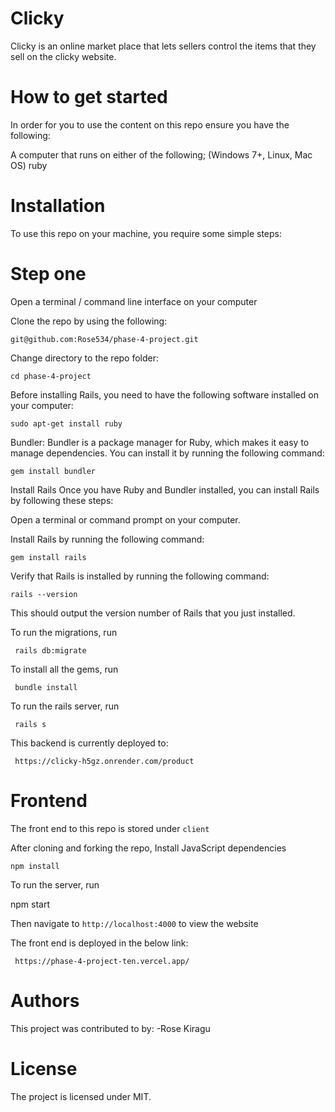 # Clicky
Clicky is an online market place that lets sellers control the items that they sell on the clicky website.

# How to get started

In order for you to use the content on this repo ensure you have the following:

A computer that runs on either of the following; (Windows 7+, Linux, Mac OS) ruby  

# Installation

To use this repo on your machine, you require some simple steps:

# Step one

Open a terminal / command line interface on your computer

Clone the repo by using the following:

    git@github.com:Rose534/phase-4-project.git

Change directory to the repo folder:

    cd phase-4-project

Before installing Rails, you need to have the following software installed on your computer:

    sudo apt-get install ruby

Bundler: Bundler is a package manager for Ruby, which makes it easy to manage dependencies. You can install it by running the following command:

    gem install bundler


Install Rails
Once you have Ruby and Bundler installed, you can install Rails by following these steps:

Open a terminal or command prompt on your computer.

Install Rails by running the following command:

    gem install rails

Verify that Rails is installed by running the following command:

    rails --version

This should output the version number of Rails that you just installed.

To run the migrations, run

     rails db:migrate

To install all the gems, run

     bundle install

To run the rails server, run

     rails s

This backend is currently deployed to: 

     https://clicky-h5gz.onrender.com/product

# Frontend

The front end to this repo is stored under `client` 

After cloning and forking the repo, Install JavaScript dependencies

    npm install

To run the server, run

   npm start

Then navigate to `http://localhost:4000` to view the website

The front end is deployed in the below link:

     https://phase-4-project-ten.vercel.app/


# Authors

This project was contributed to by: -Rose Kiragu

# License

The project is licensed under MIT.

